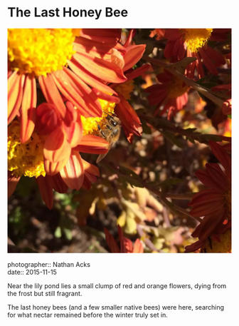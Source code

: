 # The Last Honey Bee

![A honey bee rests on a cluster of striking orange flowers](assets/2015-11-15-the-last-honey-bee.webp)

photographer:: Nathan Acks  
date:: 2015-11-15

Near the lily pond lies a small clump of red and orange flowers, dying from the frost but still fragrant.

The last honey bees (and a few smaller native bees) were here, searching for what nectar remained before the winter truly set in.
